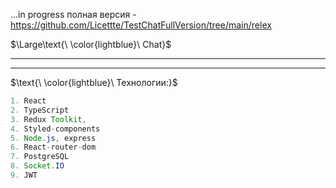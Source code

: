 ...in progress
полная версия - https://github.com/Licettte/TestChatFullVersion/tree/main/relex


$\Large\text{\ \color{lightblue}\ Chat}$
____

____

$\text{\ \color{lightblue}\   Технологии:\}$  

```java
1. React
2. TypeScript
3. Redux Toolkit, 
4. Styled-components
5. Node.js, express
6. React-router-dom
7. PostgreSQL
8. Socket.IO
9. JWT
```

